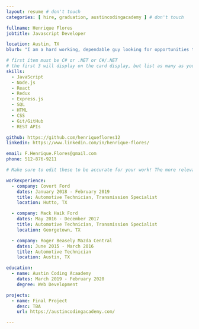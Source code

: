 ```yaml
---
layout: resume # don't touch
categories: [ hire, graduation, austincodingacademy ] # don't touch

fullname: Henrique Flores
jobtitle: Javascript Developer

location: Austin, TX
blurb: "I am a hard working, dependable guy looking for opportunities to learn new skills and grow my career as a web developer"

# first item must be C# or .NET or C#/.NET
# the first 3 will display on the card display, but list as many as you want, they will be visible on your hire page
skills:
  - JavaScript
  - Node.js
  - React
  - Redux
  - Express.js
  - SQL
  - HTML
  - CSS
  - Git/GitHub
  - REST APIs

github: https://github.com/henriqueflores12
linkedin: https://www.linkedin.com/in/henrique-flores/

email: F.Henrique.Flores@gmail.com
phone: 512-876-9211

# Make sure to edit these to be accurate for your work! The more relevant the better if the role was technical, don't feel like you need to put every job you've had.

workexperience:
  - company: Covert Ford
    dates: January 2018 - February 2019
    title: Automotive Technician, Transmission Specialist
    location: Hutto, TX

  - company: Mack Haik Ford
    dates: May 2016 - December 2017
    title: Automotive Technician, Transmission Specialist
    location: Georgetown, TX

  - company: Roger Beasely Mazda Central 
    dates: June 2015 - March 2016
    title: Automotive Technician
    location: Austin, TX

education:
  - name: Austin Coding Acaademy
    dates: March 2019 - February 2020
    degree: Web Development

projects:
  - name: Final Project
    desc: TBA
    url: https://austincodingacademy.com/

---
```

